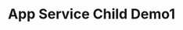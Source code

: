 ---
title: App Service Child Demo1
layout: default
parent: App Service Demo
grand_parent: App Platform
nav_order: 1
---
